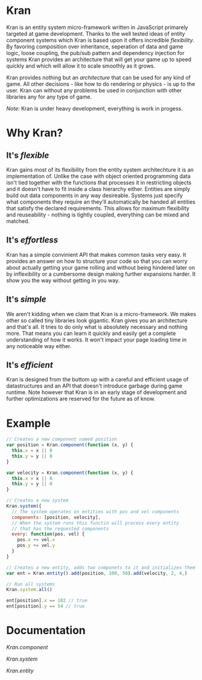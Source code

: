 Kran
====

Kran is an entity system micro-framework written in JavaScript primarely
targeted at game development. Thanks to the well tested ideas of entity
component systems which Kran is based upon it offers incredible _flexibility_.
By favoring composition over inheritance, seperation of data and game logic,
loose coupling, the pub/sub pattern and dependency injection for systems Kran
provides an architecture that will get your game up to speed quickly and which
will allow it to scale smoothly as it grows.

Kran provides nothing but an _architecture_ that can be used for any kind of
game. All other decisions - like how to do rendering or physics - is up to the
user. Kran can without any problems be used in conjunction with other libraries
any for any type of game.

_Note_: Kran is under heavy development, everything is work in progess.

Why Kran?
=========

It's _flexible_
------------------
Kran gains most of its flexibility from the entity system architechture it is
an implementation of. Unlike the case with object oriented programming data
isn't tied together with the functions that processes it in restricting
objects and it doesn't have to fit inside a class hierarchy either. Entities
are simply build out data components in any way desireable. Systems just specify
what components they require an they'll automatically be handed all entities that
satisfy the declared requirements. This allows for maximum flexibility and
reuseability - nothing is tightly coupled, everything can be mixed and matched.

It's _effortless_
--------------------
Kran has a simple convinient API that makes common tasks very easy. It
provides an answer on how to structure your code so that you can worry about
actually getting your game rolling and without being hindered later on by
inflexibility or a cumbersome design making further expansions harder. It show
you the way without getting in you way.

It's _simple_
----------------
We aren't kidding when we claim that Kran is a micro-framework. We makes other
so called tiny libraries look gigantic. Kran gives you an architecture and
that's all. It tries to do only what is absolutely necessary and nothing more.
That means you can learn it quickly and easily get a complete understanding of how
it works. It won't impact your page loading time in any noticeable way either.

It's _efficient_
-------------------
Kran is designed from the buttom up with a careful and efficient usage of
datastructures and an API that doesn't introduce garbage during game runtime.
Note however that Kran is in an early stage of development and further optimizations
are reserved for the future as of know.


Example
======

```javascript
// Creates a new component named position
var position = Kran.component(function (x, y) {
  this.x = x || 0
  this.y = y || 0
}

var velocity = Kran.component(function (x, y) {
  this.x = x || 0
  this.y = y || 0
}

// Creates a new system
Kran.system({
  // The system operates on entities with pos and vel components
  components: [position, velocity],
  // When the system runs this functin will process every entity
  // that has the requested components
  every: function(pos, vel) {
    pos.x += vel.x
    pos.y += vel.y
  }
}

// Creates a new entity, adds two componets to it and initializes them
var ent = Kran.entity().add(position, 100, 50).add(velocity, 2, 4,)

// Run all systems
Kran.system.all()

ent[position].x == 102 // true
ent[position].y == 54 // true
```

Documentation
=============

*Kran.component*

*Kran.system*

*Kran.entity*
